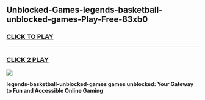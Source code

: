 
## Unblocked-Games-legends-basketball-unblocked-games-Play-Free-83xb0
<h3>
<a href="https://premium76.site?title=legends-basketball-unblocked-games&ref=09A">CLICK TO PLAY</a></h3>
<hr>

<h3>
<a href="https://premium76.site?title=legends-basketball-unblocked-games&ref=09A">CLICK 2 PLAY</a>
  
</h3>

<a href="https://premium76.site?title=legends-basketball-unblocked-games&ref=09A"><img src="https://clearcache.store/games.png"></a>


**legends-basketball-unblocked-games games unblocked: Your Gateway to Fun and Accessible Online Gaming**
